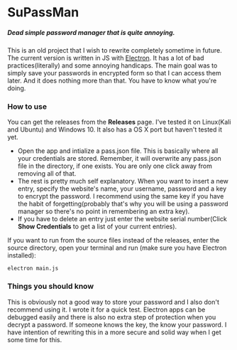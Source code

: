 # SuPassMan
##### Dead simple password manager that is quite annoying.

This is an old project that I wish to rewrite completely sometime in future. The current version is written in JS with [Electron](https://electronjs.org). It has a lot of bad practices(literally) and some annoying handicaps. The main goal was to simply save your passwords in encrypted form so that I can access them later. And it does nothing more than that. You have to know what you're doing.

### How to use

You can get the releases from the **Releases** page. I've tested it on Linux(Kali and Ubuntu) and Windows 10. It also has a OS X port but haven't tested it yet.

- Open the app and intialize a pass.json file. This is basically where all your credentials are stored. Remember, it will overwrite any pass.json file in the directory, if one exists. You are only one click away from removing all of that.
- The rest is pretty much self explanatory. When you want to insert a new entry, specify the website's name, your username, password and a key to encrypt the password. I recommend using the same key if you have the habit of forgetting(probably that's why you will be using a password manager so there's no point in remembering an extra key).
- If you have to delete an entry just enter the website serial number(Click **Show Credentials** to get a list of your current entries).

If you want to run from the source files instead of the releases, enter the source directory, open your terminal and run (make sure you have Electron installed):
```
electron main.js
```

### Things you should know

This is obviously not a good way to store your password and I also don't recommend using it. I wrote it for a quick test. Electron apps can be debugged easily and there is also no extra step of protection when you decrypt a password. If someone knows the key, the know your password. I have intention of rewriting this in a more secure and solid way when I get some time for this.